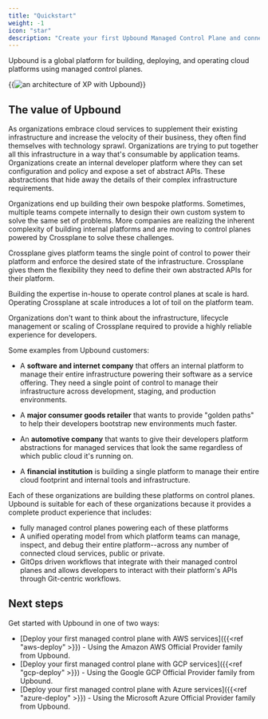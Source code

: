 ```yaml
---
title: "Quickstart"
weight: -1
icon: "star"
description: "Create your first Upbound Managed Control Plane and connect it to your cloud provider."
---
```


Upbound is a global platform for building, deploying, and operating cloud platforms using managed control planes.

{{<img src="quickstart/images/Product_Marketecture_Dark_1440w.png" alt="an architecture of XP with Upbound" quality="100">}}

## The value of Upbound

As organizations embrace cloud services to supplement their existing infrastructure and increase the velocity of their business, they often find themselves with technology sprawl. Organizations are trying to put together all this infrastructure in a way that's consumable by application teams. Organizations create an internal developer platform where they can set configuration and policy and expose a set of abstract APIs. These abstractions that hide away the details of their complex infrastructure requirements.

Organizations end up building their own bespoke platforms. Sometimes, multiple teams compete internally to design their own custom system to solve the same set of problems. More companies are realizing the inherent complexity of building internal platforms and are moving to control planes powered by Crossplane to solve these challenges. 

Crossplane gives platform teams the single point of control to power their platform and enforce the desired state of the infrastructure. Crossplane gives them the flexibility they need to define their own abstracted APIs for their platform.

Building the expertise in-house to operate control planes at scale is hard. Operating Crossplane at scale introduces a lot of toil on the platform team.

 Organizations don't want to think about the infrastructure, lifecycle management or scaling of Crossplane required to provide a highly reliable experience for developers.

Some examples from Upbound customers:

- A **software and internet company** that offers an internal platform to manage their entire infrastructure powering their software as a service offering. They need a single point of control to manage their infrastructure across development, staging, and production environments.

- A **major consumer goods retailer** that wants to provide "golden paths" to help their developers bootstrap new environments much faster.

- An **automotive company** that wants to give their developers platform abstractions for managed services that look the same regardless of which public cloud it's running on.
  
- A **financial institution** is building a single platform to manage their entire cloud footprint and internal tools and infrastructure.

Each of these organizations are building these platforms on control planes. Upbound is suitable for each of these organizations because it provides a complete product experience that includes:

- fully managed control planes powering each of these platforms
- A unified operating model from which platform teams can manage, inspect, and debug their entire platform--across any number of connected cloud services, public or private. 
- GitOps driven workflows that integrate with their managed control planes and allows developers to interact with their platform's APIs through Git-centric workflows.

## Next steps

Get started with Upbound in one of two ways:

* [Deploy your first managed control plane with AWS services]({{<ref "aws-deploy" >}}) - Using the Amazon AWS Official Provider family from Upbound.
* [Deploy your first managed control plane with GCP services]({{<ref "gcp-deploy" >}}) - Using the Google GCP Official Provider family from Upbound.
* [Deploy your first managed control plane with Azure services]({{<ref "azure-deploy" >}}) - Using the Microsoft Azure Official Provider family from Upbound.